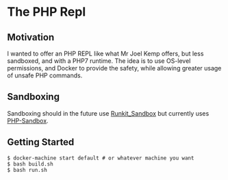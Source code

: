 
# The PHP Repl

## Motivation

I wanted to offer an PHP REPL like what Mr Joel Kemp offers, but less sandboxed, and with a PHP7 runtime. The idea is to use OS-level permissions, and Docker to provide the safety, while allowing greater usage of unsafe PHP commands.

## Sandboxing

Sandboxing should in the future use [Runkit_Sandbox](http://php.net/manual/en/runkit.sandbox.php) but currently uses [PHP-Sandbox](https://github.com/fieryprophet/php-sandbox).

## Getting Started

```shell
$ docker-machine start default # or whatever machine you want
$ bash build.sh
$ bash run.sh
```

